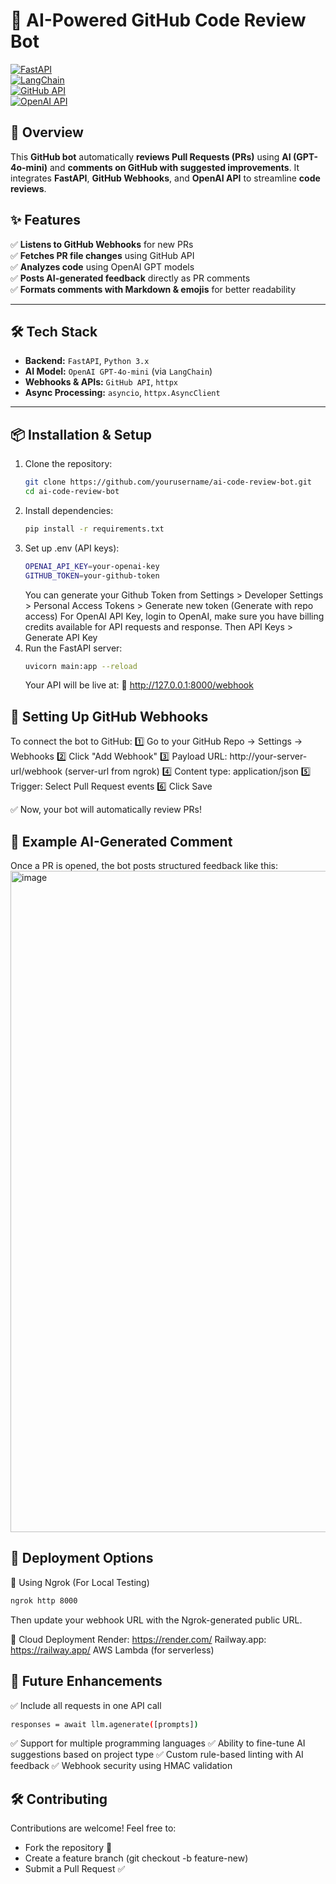 # 🚀 AI-Powered GitHub Code Review Bot 

[![FastAPI](https://img.shields.io/badge/FastAPI-0.100.0-green)](https://fastapi.tiangolo.com/)  
[![LangChain](https://img.shields.io/badge/LangChain-0.2.0-blue)](https://python.langchain.com/)  
[![GitHub API](https://img.shields.io/badge/GitHub%20API-v3-blueviolet)](https://docs.github.com/en/rest)  
[![OpenAI API](https://img.shields.io/badge/OpenAI%20API-GPT--4o-orange)](https://platform.openai.com/docs/)  

## **📝 Overview**
This **GitHub bot** automatically **reviews Pull Requests (PRs)** using **AI (GPT-4o-mini)** and **comments on GitHub with suggested improvements**. It integrates **FastAPI**, **GitHub Webhooks**, and **OpenAI API** to streamline **code reviews**.

## **✨ Features**
✅ **Listens to GitHub Webhooks** for new PRs  
✅ **Fetches PR file changes** using GitHub API  
✅ **Analyzes code** using OpenAI GPT models  
✅ **Posts AI-generated feedback** directly as PR comments  
✅ **Formats comments with Markdown & emojis** for better readability  

---

## **🛠 Tech Stack**
- **Backend:** `FastAPI`, `Python 3.x`
- **AI Model:** `OpenAI GPT-4o-mini` (via `LangChain`)
- **Webhooks & APIs:** `GitHub API`, `httpx`
- **Async Processing:** `asyncio`, `httpx.AsyncClient`

---

## **📦 Installation & Setup**
1. Clone the repository:
   ```bash
   git clone https://github.com/yourusername/ai-code-review-bot.git
   cd ai-code-review-bot
   ```
2. Install dependencies:
   ```bash
   pip install -r requirements.txt
   ```
4. Set up .env (API keys):
   ```bash
   OPENAI_API_KEY=your-openai-key
   GITHUB_TOKEN=your-github-token
   ```
   You can generate your Github Token from Settings > Developer Settings > Personal Access Tokens > Generate new token (Generate with repo access)
   For OpenAI API Key, login to OpenAI, make sure you have billing credits available for API requests and response. Then API Keys > Generate API Key
6. Run the FastAPI server:
   ```bash
   uvicorn main:app --reload
   ```
   Your API will be live at:
  📍 http://127.0.0.1:8000/webhook

## 🔗 Setting Up GitHub Webhooks
To connect the bot to GitHub:
1️⃣ Go to your GitHub Repo → Settings → Webhooks
2️⃣ Click "Add Webhook"
3️⃣ Payload URL: http://your-server-url/webhook (server-url from ngrok)
4️⃣ Content type: application/json
5️⃣ Trigger: Select Pull Request events
6️⃣ Click Save

✅ Now, your bot will automatically review PRs!

## 📜 Example AI-Generated Comment
Once a PR is opened, the bot posts structured feedback like this:
<img width="1058" alt="image" src="https://github.com/user-attachments/assets/36d5ce61-1efd-4120-9997-7afefa65be07" />


## 🚀 Deployment Options
🔹 Using Ngrok (For Local Testing)
  ```bash
  ngrok http 8000
  ```
  Then update your webhook URL with the Ngrok-generated public URL.

🔹 Cloud Deployment
  Render: https://render.com/
  Railway.app: https://railway.app/
  AWS Lambda (for serverless)
  
## 📌 Future Enhancements
✅ Include all requests in one API call
   ```bash
   responses = await llm.agenerate([prompts])
   ```
✅ Support for multiple programming languages
✅ Ability to fine-tune AI suggestions based on project type
✅ Custom rule-based linting with AI feedback
✅ Webhook security using HMAC validation

## 🛠 Contributing
Contributions are welcome! Feel free to:
* Fork the repository 🍴
* Create a feature branch (git checkout -b feature-new)
* Submit a Pull Request ✅
